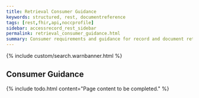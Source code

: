 ```yaml
---
title: Retrieval Consumer Guidance
keywords: structured, rest, documentreference
tags: [rest,fhir,api,noccprofile]
sidebar: accessrecord_rest_sidebar
permalink: retrieval_consumer_guidance.html
summary: Consumer requirements and guidance for record and document retrieval. 
---
```


{% include custom/search.warnbanner.html %}


## Consumer Guidance ##


{% include todo.html content="Page content to be completed." %}
